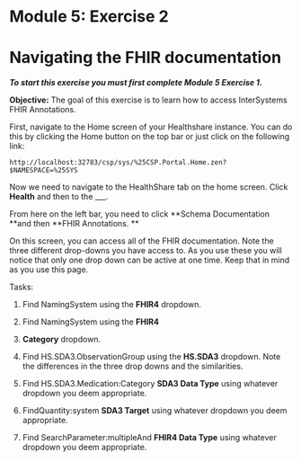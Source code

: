 # Module 5: Exercise 2


# Navigating the FHIR documentation

***To start this exercise you must first complete Module 5 Exercise 1.***

**Objective:** The goal of this exercise is to learn how to access InterSystems FHIR Annotations.

First, navigate to the Home screen of your Healthshare instance. You can do this by clicking the Home button on the top bar or just click on the following link:

	http://localhost:32783/csp/sys/%25CSP.Portal.Home.zen?$NAMESPACE=%25SYS

Now we need to navigate to the HealthShare tab on the home screen. Click **Health** and then to the ___. 

From here on the left bar, you need to click **Schema Documentation **and then **FHIR Annotations. **

On this screen, you can access all of the FHIR documentation. Note the three different drop-downs you have access to. As you use these you will notice that only one drop down can be active at one time. Keep that in mind as you use this page.

Tasks:



1. Find NamingSystem using the **FHIR4** dropdown.
2. Find NamingSystem using the **FHIR4**
3. **Category** dropdown.
4. Find HS.SDA3.ObservationGroup using the **HS.SDA3** dropdown. Note the differences in the three drop downs and the similarities.



5. Find HS.SDA3.Medication:Category  **SDA3 Data Type** using whatever dropdown you deem appropriate.
6. FindQuantity:system **SDA3 Target** using whatever dropdown you deem appropriate.
7. Find SearchParameter:multipleAnd **FHIR4 Data Type** using whatever dropdown you deem appropriate.

